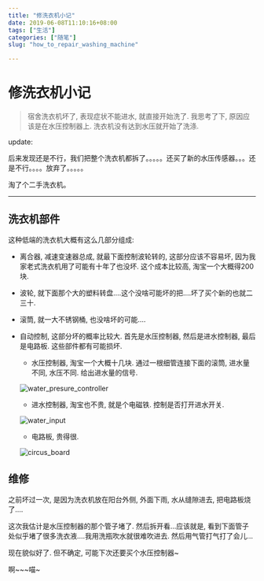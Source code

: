 ```yaml
---
title: "修洗衣机小记"
date: 2019-06-08T11:10:16+08:00
tags: ["生活"]
categories: ["随笔"]
slug: "how_to_repair_washing_machine"

---
```


# 修洗衣机小记

> 宿舍洗衣机坏了, 表现症状不能进水, 就直接开始洗了. 我思考了下, 原因应该是在水压控制器上. 洗衣机没有达到水压就开始了洗涤. 

update: 

后来发现还是不行，我们把整个洗衣机都拆了。。。。。还买了新的水压传感器。。。还是不行。。。。放弃了。。。。。

淘了个二手洗衣机。

---

## 洗衣机部件

这种低端的洗衣机大概有这么几部分组成:

- 离合器, 减速变速器总成, 就最下面控制波轮转的, 这部分应该不容易坏, 因为我家老式洗衣机用了可能有十年了也没坏. 这个成本比较高, 淘宝一个大概得200块. 
- 波轮, 就下面那个大的塑料转盘....这个没啥可能坏的把....坏了买个新的也就二三十. 
- 滚筒, 就一大不锈钢桶, 也没啥坏的可能....
- 自动控制, 这部分坏的概率比较大. 首先是水压控制器, 然后是进水控制器, 最后是电路板. 这些部件都有可能损坏.

    - 水压控制器, 淘宝一个大概十几块. 通过一根细管连接下面的滚筒, 进水量不同, 水压不同. 给出进水量的信号.

    ![water_presure_controller](/posts/washingMachineImage/water_presure_controller.jpg)


    - 进水控制器, 淘宝也不贵, 就是个电磁铁. 控制是否打开进水开关. 

    ![water_input](/posts/washingMachineImage/water_input.jpg)

    - 电路板, 贵得很. 

    ![circus_board](/posts/washingMachineImage/circus_board.jpg)

## 维修

之前坏过一次, 是因为洗衣机放在阳台外侧, 外面下雨, 水从缝隙进去, 把电路板烧了....

这次我估计是水压控制器的那个管子堵了. 然后拆开看...应该就是, 看到下面管子处似乎堵了很多洗衣液....我用洗瓶吹水就很难吹进去. 然后用气管打气打了会儿...

现在貌似好了. 但不确定, 可能下次还要买个水压控制器~

啊~~~喵~